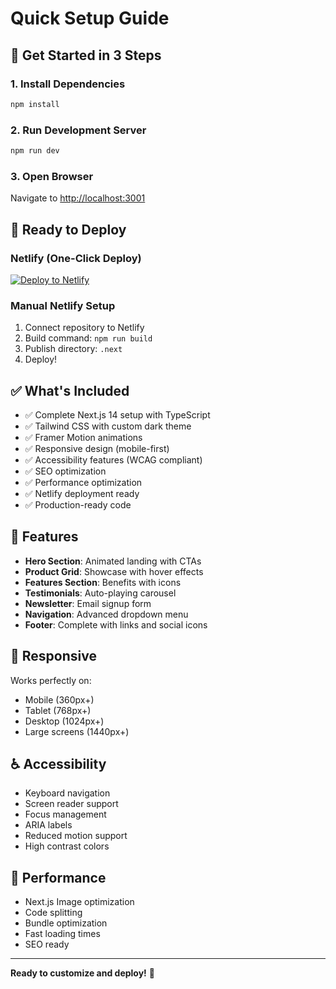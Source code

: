 # Quick Setup Guide

## 🚀 Get Started in 3 Steps

### 1. Install Dependencies

```bash
npm install
```

### 2. Run Development Server

```bash
npm run dev
```

### 3. Open Browser

Navigate to [http://localhost:3001](http://localhost:3001)

## 🎯 Ready to Deploy

### Netlify (One-Click Deploy)

[![Deploy to Netlify](https://www.netlify.com/img/deploy/button.svg)](https://app.netlify.com/start/deploy?repository=https://github.com/your-username/castletech-commerce)

### Manual Netlify Setup

1. Connect repository to Netlify
2. Build command: `npm run build`
3. Publish directory: `.next`
4. Deploy!

## ✅ What's Included

- ✅ Complete Next.js 14 setup with TypeScript
- ✅ Tailwind CSS with custom dark theme
- ✅ Framer Motion animations
- ✅ Responsive design (mobile-first)
- ✅ Accessibility features (WCAG compliant)
- ✅ SEO optimization
- ✅ Performance optimization
- ✅ Netlify deployment ready
- ✅ Production-ready code

## 🎨 Features

- **Hero Section**: Animated landing with CTAs
- **Product Grid**: Showcase with hover effects
- **Features Section**: Benefits with icons
- **Testimonials**: Auto-playing carousel
- **Newsletter**: Email signup form
- **Navigation**: Advanced dropdown menu
- **Footer**: Complete with links and social icons

## 📱 Responsive

Works perfectly on:

- Mobile (360px+)
- Tablet (768px+)
- Desktop (1024px+)
- Large screens (1440px+)

## ♿ Accessibility

- Keyboard navigation
- Screen reader support
- Focus management
- ARIA labels
- Reduced motion support
- High contrast colors

## 🚀 Performance

- Next.js Image optimization
- Code splitting
- Bundle optimization
- Fast loading times
- SEO ready

---

**Ready to customize and deploy!** 🎉
